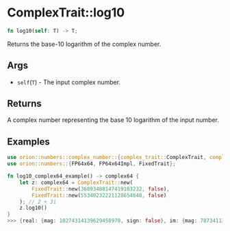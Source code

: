 # ComplexTrait::log10

```rust
fn log10(self: T) -> T;
```

Returns the base-10 logarithm of the complex number.

## Args

* `self`(`T`) - The input complex number.

## Returns

A complex number representing the base 10 logarithm of the input number.

## Examples

```rust
use orion::numbers::complex_number::{complex_trait::ComplexTrait, complex64::complex64};
use orion::numbers::{FP64x64, FP64x64Impl, FixedTrait};

fn log10_complex64_example() -> complex64 {
    let z: complex64 = ComplexTrait::new(
        FixedTrait::new(36893488147419103232, false),
        FixedTrait::new(55340232221128654848, false)
    ); // 2 + 3i
    z.log10()
}
>>> {real: {mag: 10274314139629458970, sign: false}, im: {mag: 7873411322133748801, sign: false}} // 0.5569716761 + 0.4268218908 i
 ```
